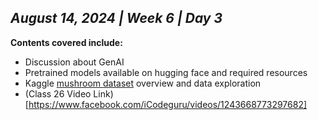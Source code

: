 ## _August 14, 2024 | Week 6 | Day 3_

**Contents covered include:**

* Discussion about GenAI
* Pretrained models available on hugging face and required resources
* Kaggle [mushroom dataset](https://www.kaggle.com/competitions/playground-series-s4e8/overview) overview and data exploration
* (Class 26 Video Link)[https://www.facebook.com/iCodeguru/videos/1243668773297682]
